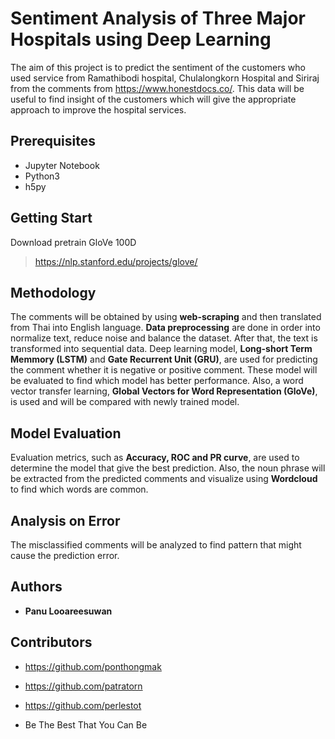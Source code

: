 # Sentiment Analysis of Three Major Hospitals using Deep Learning

The aim of this project is to predict the sentiment of the customers who used service from Ramathibodi hospital, Chulalongkorn Hospital and Siriraj from the comments from https://www.honestdocs.co/. This data will be useful to find insight of the customers which will give the appropriate approach to improve the hospital services.

## Prerequisites

- Jupyter Notebook
- Python3
- h5py

## Getting Start

Download pretrain GloVe 100D
> https://nlp.stanford.edu/projects/glove/

## Methodology

The comments will be obtained by using **web-scraping** and then translated from Thai into English language. **Data preprocessing** are done in order into normalize text, reduce noise and balance the dataset. After that, the text is transformed into sequential data. Deep learning model, **Long-short Term Memmory (LSTM)** and **Gate Recurrent Unit (GRU)**, are used for predicting the comment whether it is negative or positive comment. These model will be evaluated to find which model has better performance. Also, a word vector transfer learning, **Global Vectors for Word Representation (GloVe)**, is used and will be compared with newly trained model.

## Model Evaluation

Evaluation metrics, such as **Accuracy, ROC and PR curve**, are used to determine the model that give the best prediction. Also, the noun phrase will be extracted from the predicted comments and visualize using **Wordcloud** to find which words are common.

## Analysis on Error

The misclassified comments will be analyzed to find pattern that might cause the prediction error.

## Authors

* **Panu Looareesuwan** 

## Contributors

* https://github.com/ponthongmak
* https://github.com/patratorn
* https://github.com/perlestot




* Be The Best That You Can Be


